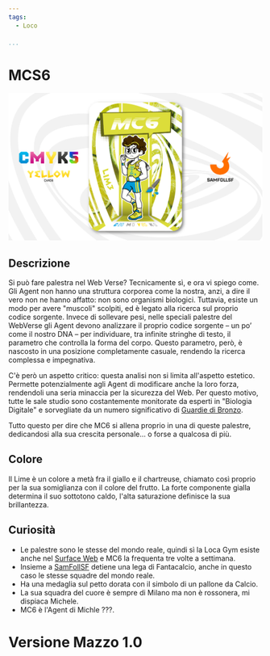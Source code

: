 ```yaml
---
tags:
  - Loco

...
```


# MCS6

![mc6](../eg/Y/mc6.jpg)

## Descrizione

Si può fare palestra nel Web Verse? Tecnicamente sì, e ora vi spiego come. Gli Agent non hanno una struttura corporea come la nostra, anzi, a dire il vero non ne hanno affatto: non sono organismi biologici. Tuttavia, esiste un modo per avere "muscoli" scolpiti, ed è legato alla ricerca sul proprio codice sorgente. Invece di sollevare pesi, nelle speciali palestre del WebVerse gli Agent devono analizzare il proprio codice sorgente – un po’ come il nostro DNA – per individuare, tra infinite stringhe di testo, il parametro che controlla la forma del corpo. Questo parametro, però, è nascosto in una posizione completamente casuale, rendendo la ricerca complessa e impegnativa.

C'è però un aspetto critico: questa analisi non si limita all'aspetto estetico. Permette potenzialmente agli Agent di modificare anche la loro forza, rendendoli una seria minaccia per la sicurezza del Web. Per questo motivo, tutte le sale studio sono costantemente monitorate da esperti in "Biologia Digitale" e sorvegliate da un numero significativo di [Guardie di Bronzo](../Remix/metal.md).

Tutto questo per dire che MC6 si allena proprio in una di queste palestre, dedicandosi alla sua crescita personale... o forse a qualcosa di più.

## Colore

Il Lime è un colore a metà fra il giallo e il chartreuse, chiamato così proprio per la sua somiglianza con il colore del frutto. La forte componente gialla determina il suo sottotono caldo, l'alta saturazione definisce la sua brillantezza.

## Curiosità

- Le palestre sono le stesse del mondo reale, quindi sì la Loca Gym esiste anche nel [Surface Web](../Remix/deep.md) e MC6 la frequenta tre volte a settimana.
- Insieme a [SamFollSF](../Remix/samfollsf.md) detiene una lega di Fantacalcio, anche in questo caso le stesse squadre del mondo reale.
- Ha una medaglia sul petto dorata con il simbolo di un pallone da Calcio.
- La sua squadra del cuore è sempre di Milano ma non è rossonera, mi dispiaca Michele.
- MC6 è l'Agent di Michle ???.

# Versione Mazzo 1.0